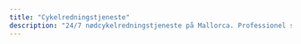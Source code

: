 ```yaml
---
title: "Cykelredningstjeneste"
description: "24/7 nødcykelredningstjeneste på Mallorca. Professionel support til mekaniske nedbrud, ulykker og nødsituationer over hele øen."
---
```

